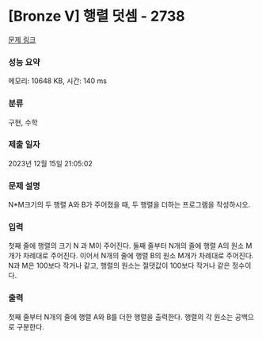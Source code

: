 # [Bronze V] 행렬 덧셈 - 2738 

[문제 링크](https://www.acmicpc.net/problem/2738) 

### 성능 요약

메모리: 10648 KB, 시간: 140 ms

### 분류

구현, 수학

### 제출 일자

2023년 12월 15일 21:05:02

### 문제 설명

<p>N*M크기의 두 행렬 A와 B가 주어졌을 때, 두 행렬을 더하는 프로그램을 작성하시오.</p>

### 입력 

 <p>첫째 줄에 행렬의 크기 N 과 M이 주어진다. 둘째 줄부터 N개의 줄에 행렬 A의 원소 M개가 차례대로 주어진다. 이어서 N개의 줄에 행렬 B의 원소 M개가 차례대로 주어진다. N과 M은 100보다 작거나 같고, 행렬의 원소는 절댓값이 100보다 작거나 같은 정수이다.</p>

### 출력 

 <p>첫째 줄부터 N개의 줄에 행렬 A와 B를 더한 행렬을 출력한다. 행렬의 각 원소는 공백으로 구분한다.</p>

